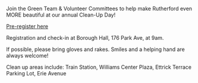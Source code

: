 Join the Green Team & Volunteer Committees to help make Rutherford even MORE beautiful at our annual Clean-Up Day!

[Pre-register here](https://docs.google.com/forms/d/e/1FAIpQLSel8KM7bis6mHGkRNy8BYrbVjWN3kmQH5gO2Ae1u3unr36y_A/viewform)

Registration and check-in at Borough Hall, 176 Park Ave, at 9am.

If possible, please bring gloves and rakes.  Smiles and a helping hand are always welcome!

Clean up areas include: Train Station, Williams Center Plaza, Ettrick Terrace Parking Lot, Erie Avenue
